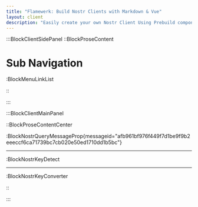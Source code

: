 ```yaml
---
title: "Flamewerk: Build Nostr Clients with Markdown & Vue"
layout: client
description: "Easily create your own Nostr Client Using Prebuild components & Markdown For free !"
---
```


:::BlockClientSidePanel
::BlockProseContent

# Sub Navigation

:BlockMenuLinkList

[//]: BlockNostrRegisterStart

::

:::

:::BlockClientMainPanel

::BlockProseContentCenter

[//]: BlockNostrQueryMessage

:BlockNostrQueryMessageProp{messageid="afb961bf976f449f7d1be9f9b2eeeccf6ca71739bc7cb020e50ed1710dd1b5bc"}

---

[//]: BlockNostrKeyCreate
[//]: BlockNostrRegister

:BlockNostrKeyDetect

---

:BlockNostrKeyConverter

::

:::
